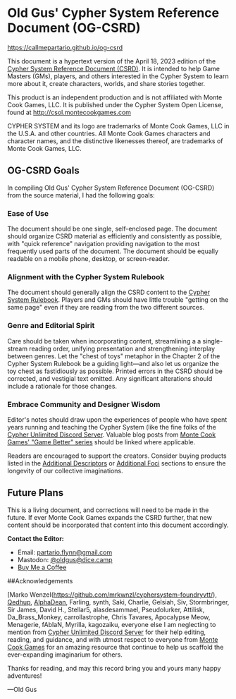 
# Old Gus' Cypher System Reference Document (OG-CSRD)

https://callmepartario.github.io/og-csrd

This document is a hypertext version of the April 18, 2023 edition of the [Cypher System Reference Document (CSRD)](http://csol.montecookgames.com/). It is intended to help Game Masters (GMs), players, and others interested in the Cypher System to learn more about it, create characters, worlds, and share stories together.

This product is an independent production and is not affiliated with Monte Cook Games, LLC. It is published under the Cypher System Open License, found at http://csol.montecookgames.com

CYPHER SYSTEM and its logo are trademarks of Monte Cook Games, LLC in the U.S.A. and other countries. All Monte Cook Games characters and character names, and the distinctive likenesses thereof, are trademarks of Monte Cook Games, LLC.

## OG-CSRD Goals

In compiling Old Gus' Cypher System Reference Document (OG-CSRD) from the source material, I had the following goals:

### Ease of Use

The document should be one single, self-enclosed page. The document should organize CSRD material as efficiently and consistently as possible, with "quick reference" navigation providing navigation to the most frequently used parts of the document. The document should be equally readable on a mobile phone, desktop, or screen-reader.

### Alignment with the Cypher System Rulebook

The document should generally align the CSRD content to the [Cypher System Rulebook](https://www.montecookgames.com/store/product/cypher-system-rulebook-2/). Players and GMs should have little trouble "getting on the same page" even if they are reading from the two different sources.

### Genre and Editorial Spirit

Care should be taken when incorporating content, streamlining a a single-stream reading order, unifying presentation and strengthening interplay between genres. Let the "chest of toys" metaphor in the Chapter 2 of the Cypher System Rulebook be a guiding light—and also let us organize the toy chest as fastidiously as possible. Printed errors in the CSRD should be corrected, and vestigial text omitted. Any significant alterations should include a rationale for those changes.

### Embrace Community and Designer Wisdom

Editor's notes should draw upon the experiences of people who have spent years running and teaching the Cypher System (like the fine folks of the [Cypher Unlimited Discord Server](https://discord.com/invite/WQYRWhn). Valuable blog posts from [Monte Cook Games' "Game Better" series](https://www.montecookgames.com/category/all-news/game-better/) should be linked where applicable.

Readers are encouraged to support the creators. Consider buying products listed in the [Additional Descriptors](https://callmepartario.github.io/og-csrd/#additional-descriptors) or [Additional Foci](https://callmepartario.github.io/og-csrd/#additional-foci) sections to ensure the longevity of our collective imaginations.
## Future Plans

This is a living document, and corrections will need to be made in the future. If ever Monte Cook Games expands the CSRD further, that new content should be incorporated that content into this document accordingly.


**Contact the Editor:** 
- Email: partario.flynn@gmail.com
- Mastodon: [@oldgus@dice.camp](https://dice.camp/@oldgus)
- [Buy Me a Coffee](https://ko-fi.com/oldgus)

##Acknowledgements

[Marko Wenzel(https://github.com/mrkwnzl/cyphersystem-foundryvtt/), [Qedhup](youtube.com/qedhup), [AlphaDean](https://www.drivethrurpg.com/product_reviews.php?products_id=342942), Farling, synth, Saki, Charlie, Gelsiah, Siv, Stormbringer, Sir James, David H., Stellar5, alasdesammael, Pseudolurker, Attilisk, Da_Brass_Monkey, carrollastrophe, Chris Tavares, Apocalypse Meow, Menagerie, fAbIaN, Myrilla, kagozaiku, everyone else I am neglecting to mention from [Cypher Unlimited Discord Server](https://discord.com/invite/WQYRWhn) for their help editing, reading, and guidance, and with utmost respect to everyone from [Monte Cook Games](https://www.montecookgames.com/) for an amazing resource that continue to help us scaffold the ever-expanding imaginarium for others.

Thanks for reading, and may this record bring you and yours many happy adventures!

—Old Gus
